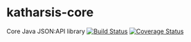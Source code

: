 # katharsis-core
Core Java JSON:API library
[![Build Status](https://travis-ci.org/IjinPL/katharsis-core.svg?branch=master)](https://travis-ci.org/IjinPL/katharsis-core)
[![Coverage Status](https://coveralls.io/repos/IjinPL/katharsis-core/badge.svg)](https://coveralls.io/r/IjinPL/katharsis-core)
